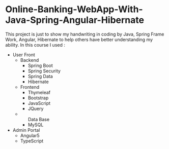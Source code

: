 # Online-Banking-WebApp-With-Java-Spring-Angular-Hibernate

This project is just to show my handwriting in coding by Java, Spring Frame Work, Angular, Hibernate 
to help others have better understanding my ability.
In this course I used :
<ul>
  <li>User Front
    <ul>
      <li>Backend
        <ul>
          <li>Spring Boot</li>  
          <li>Spring Security</li>
          <li>Spring Data</li>
          <li>Hibernate</li>
        </ul>
      </li>  
      <li>Frontend
        <ul>
          <li>Thymeleaf</li>  
          <li>Bootstrap</li>
          <li>JavaScript</li>
          <li>JQuery</li>
        </ul>
      </li>
      <li>
        <ul>Data Base
          <li>MySQL</li>  
        </ul>
      </li>
    </ul>
    
  </li>  
  <li>Admin Portal
    <ul>
      <li>Angular5</li>  
      <li>TypeScript</li>
    </ul>
  </li>
</ul>




